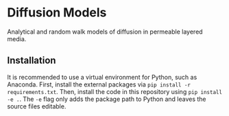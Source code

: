 # Diffusion Models

Analytical and random walk models of diffusion in permeable layered media.

## Installation

It is recommended to use a virtual environment for Python, such as Anaconda. First, install the external packages via `pip install -r requirements.txt`. Then, install the code in this repository using `pip install -e .`. The `-e` flag only adds the package path to Python and leaves the source files editable.
